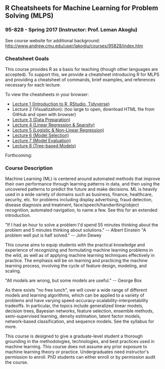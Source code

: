 ## R Cheatsheets for Machine Learning for Problem Solving (MLPS)
### 95-828 - Spring 2017 (Instructor: Prof. Leman Akoglu)

See course website for additional background: http://www.andrew.cmu.edu/user/lakoglu/courses/95828/index.htm

### Cheatsheet Goals

This course provides R as a basis for teaching (though other languages are accepted). To support this, we provide a cheatsheet introducing R for MLPS and providing a cheatsheet of commands, brief examples, and references necessary for each lecture.

To view the cheatsheets in your browser:

* [Lecture 1 (Introduction to R, RStudio, Tidyverse)](<http://htmlpreview.github.io/?https://github.com/writezhe/R_for_MLPS_cheatsheets/blob/master/0_MLPS_R_intro.html>)
* Lecture 2 (Visualization): (too large to open, download HTML file from GitHub and open with browser)
* [Lecture 3 (Data Preparation)](<http://htmlpreview.github.io/?https://github.com/writezhe/R_for_MLPS_cheatsheets/blob/master/3_MLPS_R_data_preparation.html>)
* [Lecture 4 (Linear Regression & Sparsity)](<http://htmlpreview.github.io/?https://github.com/writezhe/R_for_MLPS_cheatsheets/blob/master/4_MLPS_R_lin_reg_and_sparsity.html>)
* [Lecture 5 (Logistic & Non-Linear Regression)](<http://htmlpreview.github.io/?https://github.com/writezhe/R_for_MLPS_cheatsheets/blob/master/5_MLPS_R_logistic_nonlinear_regression.html>)
* [Lecture 6 (Model Selection)](<http://htmlpreview.github.io/?https://github.com/writezhe/R_for_MLPS_cheatsheets/blob/master/6_MLPS_R_model_selection.html>)
* [Lecture 7 (Model Evaluation)](<http://htmlpreview.github.io/?https://github.com/writezhe/R_for_MLPS_cheatsheets/blob/master/7_MLPS_R_model_evaluation.html>)
* [Lecture 8 (Tree-based Models)](<http://htmlpreview.github.io/?https://github.com/writezhe/R_for_MLPS_cheatsheets/blob/master/8_MLPS_R_tree_methods.html>)

Forthcoming:


### Course Description

Machine Learning (ML) is centered around automated methods that improve their own performance through learning patterns in data, and then using the uncovered patterns to predict the future and make decisions. ML is heavily used in a wide variety of domains such as business, finance, healthcare, security, etc. for problems including display advertising, fraud detection, disease diagnosis and treatment, face/speech/handwriting/object recognition, automated navigation, to name a few. See this for an extended introduction. 

"If I had an hour to solve a problem I'd spend 55 minutes thinking about the problem and 5 minutes thinking about solutions." -- Albert Einstein 
"A problem well put is half solved." -- John Dewey

This course aims to equip students with the practical knowledge and experience of recognizing and formulating machine learning problems in the wild, as well as of applying machine learning techniques effectively in practice. The emphasis will be on learning and practicing the machine learning process, involving the cycle of feature design, modeling, and scaling. 

"All models are wrong, but some models are useful." -- George Box

As there exists "no free lunch", we will cover a wide range of different models and learning algorithms, which can be applied to a variety of problems and have varying speed-accuracy-scalability-interpretability tradeoffs. In particular, the topics include generalized linear models, decision trees, Bayesian networks, feature selection, ensemble methods, semi-supervised learning, density estimation, latent factor models, network-based classification, and sequence models. See the syllabus for more. 

This course is designed to give a graduate-level student a thorough grounding in the methodologies, technologies, and best practices used in machine learning. This course does not assume any prior exposure to machine learning theory or practice. Undergraduates need instructor's permission to enroll. PhD students can either enroll or by permission audit the course. 
